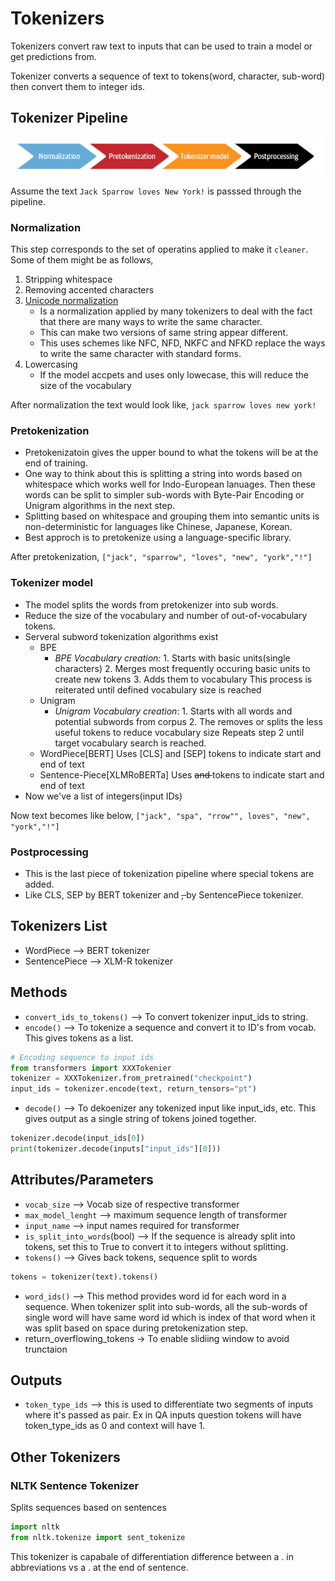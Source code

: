 # Tokenizers

Tokenizers convert raw text to inputs that can be used to train a model or get predictions from.

Tokenizer converts a sequence of text to tokens(word, character, sub-word) then convert them to integer ids.

## Tokenizer Pipeline

![alt tokenizer pipeline](../notes/images/4-multilingual-named-entity-recognition/tokeinzier-pipeline.png)

Assume the text `Jack Sparrow loves New York!` is passsed through the pipeline.

### Normalization

This step corresponds to the set of operatins applied to make it `cleaner`. Some of them might be as follows,

1. Stripping whitespace
2. Removing accented characters
3. [Unicode normalization](https://unicode.org/reports/tr15/)
    - Is a normalization applied by many tokenizers to deal with the fact that there are many ways to write the same character.
    - This can make two versions of same string appear different.
    - This uses schemes like NFC, NFD, NKFC and NFKD replace the ways to write the same character with standard forms.
4. Lowercasing
    - If the model accpets and uses only lowecase, this will reduce the size of the vocabulary

After normalization the text would look like,
`jack sparrow loves new york!`

### Pretokenization

* Pretokenizatoin gives the upper bound to what the tokens will be at the end of training.
* One way to think about this is splitting a string into words based on whitespace which works well for Indo-European lanuages. Then these words can be split to simpler sub-words with Byte-Pair Encoding or Unigram algorithms in the next step.
* Splitting based on whitespace and grouping them into semantic units is non-deterministic for languages like Chinese, Japanese, Korean.
* Best approch is to pretokenize using a language-specific library.

After pretokenization,
`["jack", "sparrow", "loves", "new", "york","!"]`

### Tokenizer model

* The model splits the words from pretokenizer into sub words.
* Reduce the size of the vocabulary and number of out-of-vocabulary tokens.
* Serveral subword tokenization algorithms exist
    - BPE
        * *BPE Vocabulary creation:*
                1. Starts with basic units(single characters)
                2. Merges most frequently occuring basic units to create new tokens
                3. Adds them to vocabulary
            This process is reiterated until defined vocabulary size is reached
    - Unigram
        * *Unigram Vocabulary creation*:
                1. Starts with all words and potential subwords from corpus
                2. The removes or splits the less useful tokens to reduce vocabulary size
            Repeats step 2 until target vocabulary search is reached.
    - WordPiece[BERT]
        Uses [CLS] and [SEP] tokens to indicate start and end of text
    - Sentence-Piece[XLMRoBERTa]
        Uses <s> and </s> tokens to indicate start and end of text
* Now we've a list of integers(input IDs)

Now text becomes like below,
`["jack", "spa", "rrow"", loves", "new", "york","!"]`

### Postprocessing

* This is the last piece of tokenization pipeline where special tokens are added.
* Like CLS, SEP by BERT tokenizer and <s>, </s> by SentencePiece tokenizer.

## Tokenizers List

* WordPiece --> BERT tokenizer
* SentencePiece --> XLM-R tokenizer


## Methods

* `convert_ids_to_tokens()` --> To convert tokenizer input_ids to string.
* `encode()` --> To tokenize a sequence and convert it to ID's from vocab. This gives tokens as a list.
```Python
# Encoding sequence to input ids
from transformers import XXXTokenier
tokenizer = XXXTokenizer.from_pretrained("checkpoint")
input_ids = tokenizer.encode(text, return_tensors="pt")
```
* `decode()` --> To dekoenizer any tokenized input like input_ids, etc. This gives output as a single string of tokens joined together.
```Python
tokenizer.decode(input_ids[0])
print(tokenizer.decode(inputs["input_ids"][0]))
```

## Attributes/Parameters

* `vocab_size` --> Vocab size of respective transformer
* `max_model_lenght` --> maximum sequence length of transformer
* `input_name` --> input names required for transformer
* `is_split_into_words`(bool) --> If the sequence is already split into tokens, set this to True to convert it to integers without splitting.
* `tokens()` --> Gives back tokens, sequence split to words
```Python
tokens = tokenizer(text).tokens()
```
* `word_ids()` --> This method provides word id for each word in a sequence. When tokenizer split into sub-words, all the sub-words of single word will have same word id which is index of that word when it was split based on space during pretokenization step.
* return_overflowing_tokens -> To enable slidiing window to avoid  trunctaion

## Outputs

* `token_type_ids` --> this is used to differentiate two segments of inputs where it's passed as pair. Ex in QA inputs question tokens will have token_type_ids as 0 and context will have 1.

## Other Tokenizers

### NLTK Sentence Tokenizer

Splits sequences based on sentences

```Python
import nltk
from nltk.tokenize import sent_tokenize
```

This tokenizer is capabale of differentiation difference between a . in abbreviations vs a . at the end of sentence.
